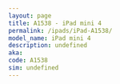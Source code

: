 ```yaml
---
layout: page
title: A1538 - iPad mini 4
permalink: /ipads/iPad-A1538/
model_name: iPad mini 4
description: undefined
aka: 
code: A1538
sim: undefined
---
```

